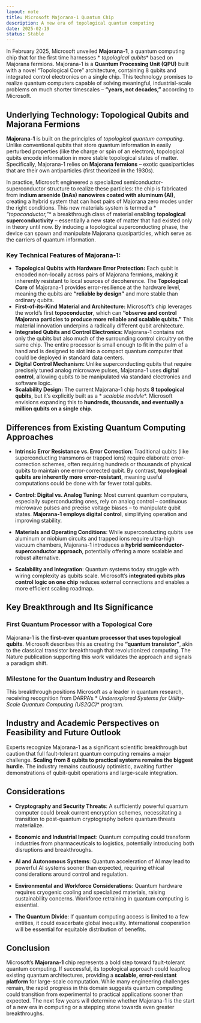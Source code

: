 ```yaml
---
layout: note
title: Microsoft Majorana-1 Quantum Chip
description: A new era of topological quantum computing
date: 2025-02-19
status: Stable
---
```


In February 2025, Microsoft unveiled **Majorana-1**, a quantum computing chip that for the first time harnesses *
*topological qubits** based on Majorana fermions. Majorana-1 is a **Quantum Processing Unit (QPU)** built with a novel
“Topological Core” architecture, containing 8 qubits and integrated control electronics on a single chip. This
technology promises to realize quantum computers capable of solving meaningful, industrial-scale problems on much
shorter timescales – **“years, not decades,”** according to Microsoft.

## Underlying Technology: Topological Qubits and Majorana Fermions

**Majorana-1** is built on the principles of *topological quantum computing*. Unlike conventional qubits that store
quantum information in easily perturbed properties (like the charge or spin of an electron), topological qubits encode
information in more stable topological states of matter. Specifically, Majorana-1 relies on **Majorana fermions** –
exotic quasiparticles that are their own antiparticles (first theorized in the 1930s).

In practice, Microsoft engineered a specialized semiconductor-superconductor structure to realize these particles: the
chip is fabricated from **indium arsenide (InAs) nanowires coated with aluminum (Al)**, creating a hybrid system that
can host pairs of Majorana zero modes under the right conditions. This new materials system is termed a *
*“topoconductor,”** a breakthrough class of material enabling **topological superconductivity** – essentially a new
state of matter that had existed only in theory until now. By inducing a topological superconducting phase, the device
can spawn and manipulate Majorana quasiparticles, which serve as the carriers of quantum information.

### Key Technical Features of Majorana-1:

- **Topological Qubits with Hardware Error Protection:** Each qubit is encoded non-locally across pairs of Majorana
  fermions, making it inherently resistant to local sources of decoherence. The **Topological Core** of Majorana-1
  provides error-resilience at the hardware level, meaning the qubits are **“reliable by design”** and more stable than
  ordinary qubits.
- **First-of-its-Kind Material and Architecture:** Microsoft’s chip leverages the world’s first **topoconductor**, which
  can **“observe and control Majorana particles to produce more reliable and scalable qubits.”** This material
  innovation underpins a radically different qubit architecture.
- **Integrated Qubits and Control Electronics:** Majorana-1 contains not only the qubits but also much of the
  surrounding control circuitry on the same chip. The entire processor is small enough to fit in the palm of a hand and
  is designed to slot into a compact quantum computer that could be deployed in standard data centers.
- **Digital Control Mechanism:** Unlike superconducting qubits that require precisely tuned analog microwave pulses,
  Majorana-1 uses **digital control**, allowing qubits to be manipulated via standard electronics and software logic.
- **Scalability Design:** The current Majorana-1 chip hosts **8 topological qubits**, but it’s explicitly built as a *
  *scalable module**. Microsoft envisions expanding this to **hundreds, thousands, and eventually a million qubits on a
  single chip**.

## Differences from Existing Quantum Computing Approaches

- **Intrinsic Error Resistance vs. Error Correction**: Traditional qubits (like superconducting transmons or trapped ions) require elaborate error-correction schemes, often requiring hundreds or thousands of physical qubits to maintain one error-corrected qubit. By contrast, **topological qubits are inherently more error-resistant**, meaning useful computations could be done with far fewer total qubits.

- **Control: Digital vs. Analog Tuning**: Most current quantum computers, especially superconducting ones, rely on analog control – continuous microwave pulses and precise voltage biases – to manipulate qubit states. **Majorana-1 employs digital control**, simplifying operation and improving stability.

- **Materials and Operating Conditions**: While superconducting qubits use aluminum or niobium circuits and trapped ions require ultra-high vacuum chambers, Majorana-1 introduces a **hybrid semiconductor-superconductor approach**, potentially offering a more scalable and robust alternative.

- **Scalability and Integration**: Quantum systems today struggle with wiring complexity as qubits scale. Microsoft’s **integrated qubits plus control logic on one chip** reduces external connections and enables a more efficient scaling roadmap.

## Key Breakthrough and Its Significance

### **First Quantum Processor with a Topological Core**

Majorana-1 is the **first-ever quantum processor that uses topological qubits**. Microsoft describes this as creating
the **“quantum transistor”**, akin to the classical transistor breakthrough that revolutionized computing. The Nature
publication supporting this work validates the approach and signals a paradigm shift.

### **Milestone for the Quantum Industry and Research**

This breakthrough positions Microsoft as a leader in quantum research, receiving recognition from DARPA’s *
*Underexplored Systems for Utility-Scale Quantum Computing (US2QC)** program.

## Industry and Academic Perspectives on Feasibility and Future Outlook

Experts recognize Majorana-1 as a significant scientific breakthrough but caution that full fault-tolerant quantum
computing remains a major challenge. **Scaling from 8 qubits to practical systems remains the biggest hurdle.** The
industry remains cautiously optimistic, awaiting further demonstrations of qubit-qubit operations and large-scale
integration.

## Considerations

- **Cryptography and Security Threats**: A sufficiently powerful quantum computer could break current encryption schemes, necessitating a transition to post-quantum cryptography before quantum threats materialize.

- **Economic and Industrial Impact**: Quantum computing could transform industries from pharmaceuticals to logistics, potentially introducing both disruptions and breakthroughs.

- **AI and Autonomous Systems**: Quantum acceleration of AI may lead to powerful AI systems sooner than expected, requiring ethical considerations around control and regulation.

- **Environmental and Workforce Considerations**: Quantum hardware requires cryogenic cooling and specialized materials, raising sustainability concerns. Workforce retraining in quantum computing is essential.

- **The Quantum Divide**: If quantum computing access is limited to a few entities, it could exacerbate global inequality. International cooperation will be essential for equitable distribution of benefits.

## Conclusion

Microsoft’s **Majorana-1** chip represents a bold step toward fault-tolerant quantum computing. If successful, its
topological approach could leapfrog existing quantum architectures, providing a **scalable, error-resistant platform**
for large-scale computation. While many engineering challenges remain, the rapid progress in this domain suggests
quantum computing could transition from experimental to practical applications sooner than expected. The next few years
will determine whether Majorana-1 is the start of a new era in computing or a stepping stone towards even greater
breakthroughs.
